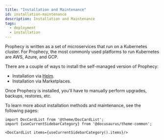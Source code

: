 ```yaml
---
title: "Installation and Maintenance"
id: installation-maintenance
description: Installation and Maintenance
tags:
  - deployment
  - installation
---
```


Prophecy is written as a set of microservices that run on a Kubernetes cluster. For Prophecy, the most commonly used platforms to run Kubernetes are AWS, Azure, and GCP.

There are a couple of ways to install the self-managed version of Prophecy:

- Installation via [Helm](https://helm.sh/docs/intro/quickstart/).
- Installation via Marketplaces.

Once Prophecy is installed, you'll have to manually perform upgrades, backups, restores, etc.

To learn more about installation methods and maintenance, see the following pages:

```mdx-code-block
import DocCardList from '@theme/DocCardList';
import {useCurrentSidebarCategory} from '@docusaurus/theme-common';

<DocCardList items={useCurrentSidebarCategory().items}/>
```
